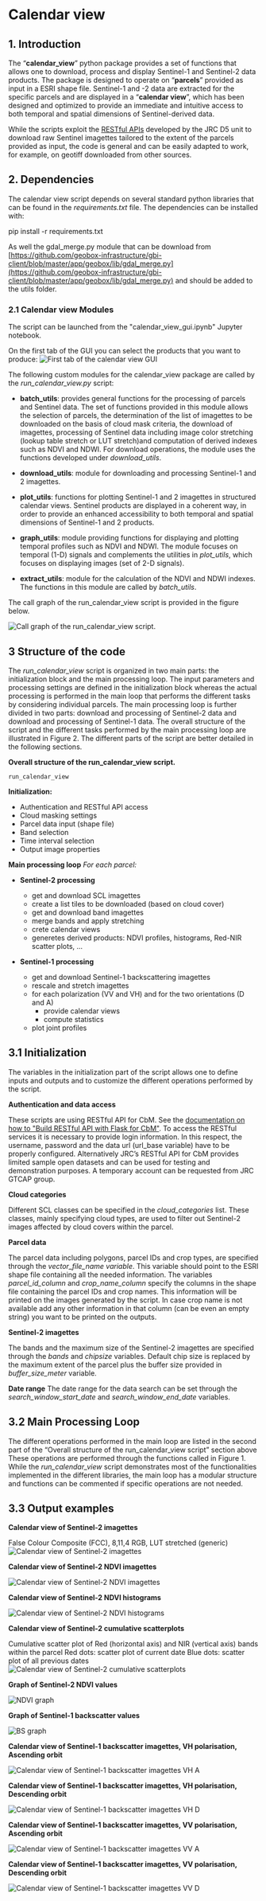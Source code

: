 # Calendar view

## 1. Introduction
The “**calendar_view**” python package provides a set of functions that allows one to download, process and display Sentinel-1 and Sentinel-2 data products. The package is designed to operate on “**parcels**” provided as input in a ESRI shape file. Sentinel-1 and -2 data are extracted for the specific parcels and are displayed in a “**calendar view**”, which has been designed and optimized to provide an immediate and intuitive access to both temporal and spatial dimensions of Sentinel-derived data.

While the scripts exploit the [RESTful APIs](https://jrc-cbm.readthedocs.io/en/latest/api_imgs.html) developed by the JRC D5 unit to download raw Sentinel imagettes tailored to the extent of the parcels provided as input, the code is general and can be easily adapted to work, for example, on geotiff downloaded from other sources.


## 2. Dependencies
The calendar view script depends on several standard python libraries that can be found in the *requirements.txt* file. The dependencies can be installed with:

  pip install -r requirements.txt

As well the gdal_merge.py module that can be download from [https://github.com/geobox-infrastructure/gbi-client/blob/master/app/geobox/lib/gdal_merge.py](https://github.com/geobox-infrastructure/gbi-client/blob/master/app/geobox/lib/gdal_merge.py)
and should be added to the utils folder.


### 2.1 Calendar view Modules

The script can be launched from the "calendar_view_gui.ipynb" Jupyter notebook.

On the first tab of the GUI you can select the products that you want to produce:
![First tab of the calendar view GUI](https://raw.githubusercontent.com/CsabaWirnhardt/cbm_media/main/11_cv_gui_tab1.png)


The following custom modules for the calendar_view package are called by the *run_calendar_view.py* script:

- **batch_utils**: provides general functions for the processing of parcels and Sentinel data. The set of functions provided in this module allows the selection of parcels, the determination of the list of imagettes to be downloaded on the basis of cloud mask criteria, the download of imagettes, processing of Sentinel data including image color stretching (lookup table stretch or LUT stretch)and computation of derived indexes such as NDVI and NDWI. For download operations, the module uses the functions developed under *download_utils*.
    
- **download_utils**: module for downloading and processing Sentinel-1 and 2 imagettes.
 
- **plot_utils**: functions for plotting Sentinel-1 and 2 imagettes in structured calendar views. Sentinel products are displayed in a coherent way, in order to provide an enhanced accessibility to both temporal and spatial dimensions of Sentinel-1 and 2 products. 

- **graph_utils**: module providing functions for displaying and plotting temporal profiles such as NDVI and NDWI. The module focuses on temporal (1-D) signals and complements the utilities in *plot_utils*, which focuses on displaying images (set of 2-D signals).   

- **extract_utils**: module for the calculation of the NDVI and NDWI indexes. The functions in this module are called by *batch_utils*.

The call graph of the run_calendar_view script is provided in the figure below.

![Call graph of the run_calendar_view script.](https://raw.githubusercontent.com/borioda/cbm/main/media/img/calendar_view_fun.png)


## 3 Structure of the code
The *run_calendar_view* script is organized in two main parts: the initialization block and the main processing loop. The input parameters and processing settings are defined in the initialization block whereas the actual processing is performed in the main loop that performs the different tasks by considering individual parcels. The main processing loop is further divided in two parts: download and processing of Sentinel-2 data and download and processing of Sentinel-1 data. The overall structure of the script and the different tasks performed by the main processing loop are illustrated in Figure 2. 
The different parts of the script are better detailed in the following sections.

**Overall structure of the run_calendar_view script.**

    run_calendar_view

**Initialization:**

- Authentication and RESTful API access
- Cloud masking settings
- Parcel data input (shape file)
- Band selection
- Time interval selection
- Output image properties

**Main processing loop**
*For each parcel:*

- **Sentinel-2 processing**
    - get and download SCL imagettes
    - create a list tiles to be downloaded (based on cloud cover)
    - get and download band imagettes
    - merge bands and apply stretching
    - crete calendar views
    - generetes derived products: NDVI profiles, histograms, Red-NIR scatter plots, ...

- **Sentinel-1 processing**
    - get and download Sentinel-1 backscattering imagettes
    - rescale and stretch imagettes
    - for each polarization (VV and VH) and for the two orientations (D and A) 
        - provide calendar views
        - compute statistics
    - plot joint profiles


## 3.1 Initialization
The variables in the initialization part of the script allows one to define inputs and outputs and to customize the different operations performed by the script. 

**Authentication and data access**

These scripts are using RESTful API for CbM. See the [documentation on how to "Build RESTful API with Flask for CbM"](https://jrc-cbm.readthedocs.io/en/latest/api_build.html). To access the RESTful services it is necessary to provide login information. In this respect, the username, password and the data url (url_base variable) have to be properly configured.
Alternatively JRC’s RESTful API for CbM provides limited sample open datasets and can be used for testing and demonstration purposes. A temporary account can be requested from JRC GTCAP group.

**Cloud categories**

Different SCL classes can be specified in the *cloud_categories* list. These classes, mainly specifying cloud types, are used to filter out Sentinel-2 images affected by cloud covers within the parcel.

**Parcel data**

The parcel data including polygons, parcel IDs and crop types, are specified through the *vector_file_name variable*. This variable should point to the ESRI shape file containing all the needed information. The variables *parcel_id_column* and *crop_name_column* specify the columns in the shape file containing the parcel IDs and crop names. This information will be printed on the images generated by the script. In case crop name is not available add any other information in that column (can be even an empty string) you want to be printed on the outputs.

**Sentinel-2 imagettes**

The bands and the maximum size of the Sentinel-2 imagettes are specified through the *bands* and *chipsize* variables. Default chip size is replaced by the maximum extent of the parcel plus the buffer size provided in *buffer_size_meter* variable.

**Date range**
The date range for the data search can be set through the *search_window_start_date* and *search_window_end_date* variables. 


## 3.2 Main Processing Loop
The different operations performed in the main loop are listed in the second part of the “Overall structure of the run_calendar_view script” section above These operations are performed through the functions called in Figure 1. While the *run_calendar_view* script demonstrates most of the functionalities implemented in the different libraries, the main loop has a modular structure and functions can be commented if specific operations are not needed.  


## 3.3 Output examples
**Calendar view of Sentinel-2 imagettes**

False Colour Composite (FCC), 8,11,4 RGB, LUT stretched (generic)
![Calendar view of Sentinel-2 imagettes](https://raw.githubusercontent.com/CsabaWirnhardt/cbm_media/main/01_calendar_view_of_s2_imagettes.jpg)

**Calendar view of Sentinel-2 NDVI imagettes**

![Calendar view of Sentinel-2 NDVI imagettes](https://raw.githubusercontent.com/CsabaWirnhardt/cbm_media/main/02_calendar_view_of_ndvi_imagettes.jpg)

**Calendar view of Sentinel-2 NDVI histograms**

![Calendar view of Sentinel-2 NDVI histograms](https://raw.githubusercontent.com/CsabaWirnhardt/cbm_media/main/03_calendar_view_of_ndvi_histograms.jpg)

**Calendar view of Sentinel-2 cumulative scatterplots**

Cumulative scatter plot of Red (horizontal axis) and NIR (vertical axis) bands within the parcel
Red dots: scatter plot of current date
Blue dots: scatter plot of all previous dates
![Calendar view of Sentinel-2 cumulative scatterplots](https://raw.githubusercontent.com/CsabaWirnhardt/cbm_media/main/04_calendar_view_of_cumulative_scatterplots.jpg)

**Graph of Sentinel-2 NDVI values**

![NDVI graph](https://raw.githubusercontent.com/CsabaWirnhardt/cbm_media/main/05_graph_s2_ndvi.jpg)

**Graph of Sentinel-1 backscatter values**

![BS graph](https://raw.githubusercontent.com/CsabaWirnhardt/cbm_media/main/06_graph_s1_backscatter.jpg)

**Calendar view of Sentinel-1 backscatter imagettes, VH polarisation, Ascending orbit**

![Calendar view of Sentinel-1 backscatter imagettes VH A](https://raw.githubusercontent.com/CsabaWirnhardt/cbm_media/main/07_calendar_view_of_s1_backscatter_imagettes_VH_A.jpg)

**Calendar view of Sentinel-1 backscatter imagettes, VH polarisation, Descending orbit**

![Calendar view of Sentinel-1 backscatter imagettes VH D](https://raw.githubusercontent.com/CsabaWirnhardt/cbm_media/main/08_calendar_view_of_s1_backscatter_imagettes_VH_D.jpg)

**Calendar view of Sentinel-1 backscatter imagettes, VV polarisation, Ascending orbit**

![Calendar view of Sentinel-1 backscatter imagettes VV A](https://raw.githubusercontent.com/CsabaWirnhardt/cbm_media/main/09_calendar_view_of_s1_backscatter_imagettes_VV_A.jpg)

**Calendar view of Sentinel-1 backscatter imagettes, VV polarisation, Descending orbit**

![Calendar view of Sentinel-1 backscatter imagettes VV D](https://raw.githubusercontent.com/CsabaWirnhardt/cbm_media/main/10_calendar_view_of_s1_backscatter_imagettes_VV_D.jpg)
